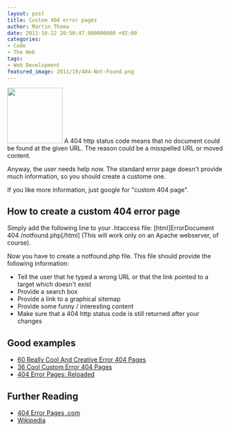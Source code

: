 ```yaml
---
layout: post
title: Custom 404 error pages
author: Martin Thoma
date: 2011-10-22 20:50:47.000000000 +02:00
categories:
- Code
- The Web
tags:
- Web Development
featured_image: 2011/10/404-Not-Found.png
---
```

<a href="http://martin-thoma.com/wp-content/uploads/2011/10/404-Not-Found.png"><img src="http://martin-thoma.com/wp-content/uploads/2011/10/404-Not-Found.png" alt="" title="404 Not Found" width="128" height="128" class="alignleft size-full wp-image-7061" /></a> A 404 http status code means that no document could be found at the given URL. The reason could be a misspelled URL or moved content. 

Anyway, the user needs help now. The standard error page doesn't provide much information, so you should create a custome one.

If you like more information, just google for "custom 404 page".

<h2>How to create a custom 404 error page</h2>
Simply add the following line to your .htaccess file:
[html]ErrorDocument 404 /notfound.php[/html]
(This will work only on an Apache webserver, of course).

Now you have to create a notfound.php file. This file should provide the following information:
<ul>
  <li>Tell the user that he typed a wrong URL or that the link pointed to a target which doesn't exist</li>
  <li>Provide a search box</li>
  <li>Provide a link to a graphical sitemap</li>
  <li>Provide some funny / interesting content</li>
  <li>Make sure that a 404 http status code is still returned after your changes</li>
</ul>

<h2>Good examples</h2>
<ul>
  <li><a href="http://www.hongkiat.com/blog/60-really-cool-and-creative-error-404-pages/">60 Really Cool And Creative Error 404 Pages</a></li>
  <li><a href="http://dzineblog.com/2008/11/custom-error-404-pages.html">36 Cool Custom Error 404 Pages</a></li>
  <li><a href="http://www.smashingmagazine.com/2007/08/17/404-error-pages-reloaded/">404 Error Pages: Reloaded</a></li>
</ul>

<h2>Further Reading</h2>
<ul>
  <li><a href="http://www.404errorpages.com/">404 Error Pages .com</a></li>
  <li><a href="http://en.wikipedia.org/wiki/HTTP_404">Wikipedia</a></li>
</ul>
